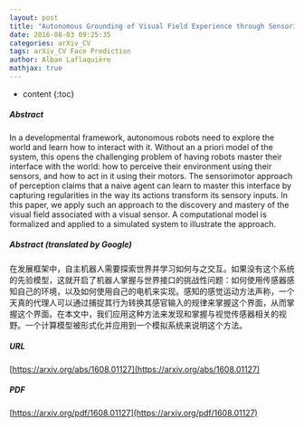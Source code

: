 ```yaml
---
layout: post
title: "Autonomous Grounding of Visual Field Experience through Sensorimotor Prediction"
date: 2016-08-03 09:25:35
categories: arXiv_CV
tags: arXiv_CV Face Prediction
author: Alban Laflaquière
mathjax: true
---
```


* content
{:toc}

##### Abstract
In a developmental framework, autonomous robots need to explore the world and learn how to interact with it. Without an a priori model of the system, this opens the challenging problem of having robots master their interface with the world: how to perceive their environment using their sensors, and how to act in it using their motors. The sensorimotor approach of perception claims that a naive agent can learn to master this interface by capturing regularities in the way its actions transform its sensory inputs. In this paper, we apply such an approach to the discovery and mastery of the visual field associated with a visual sensor. A computational model is formalized and applied to a simulated system to illustrate the approach.

##### Abstract (translated by Google)
在发展框架中，自主机器人需要探索世界并学习如何与之交互。如果没有这个系统的先验模型，这就开启了机器人掌握与世界接口的挑战性问题：如何使用传感器感知自己的环境，以及如何使用自己的电机来实现。感知的感觉运动方法声称，一个天真的代理人可以通过捕捉其行为转换其感官输入的规律来掌握这个界面，从而掌握这个界面。在本文中，我们应用这种方法来发现和掌握与视觉传感器相关的视野。一个计算模型被形式化并应用到一个模拟系统来说明这个方法。

##### URL
[https://arxiv.org/abs/1608.01127](https://arxiv.org/abs/1608.01127)

##### PDF
[https://arxiv.org/pdf/1608.01127](https://arxiv.org/pdf/1608.01127)

